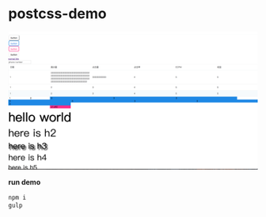 # postcss-demo

![demo](https://github.com/dayuoba/myUICompoents/blob/master/WX20170709-224459%402x.png)

**run demo**

```
npm i 
gulp
```
